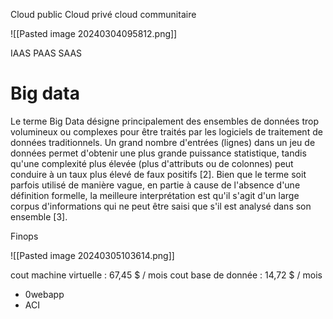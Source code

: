 
Cloud public
Cloud privé
cloud communitaire

![[Pasted image 20240304095812.png]]

IAAS
PAAS
SAAS

# Big data

  
Le terme Big Data désigne principalement des ensembles de données trop volumineux ou complexes pour être traités par les logiciels de traitement de données traditionnels. Un grand nombre d'entrées (lignes) dans un jeu de données permet d'obtenir une plus grande puissance statistique, tandis qu'une complexité plus élevée (plus d'attributs ou de colonnes) peut conduire à un taux plus élevé de faux positifs [2]. Bien que le terme soit parfois utilisé de manière vague, en partie à cause de l'absence d'une définition formelle, la meilleure interprétation est qu'il s'agit d'un large corpus d'informations qui ne peut être saisi que s'il est analysé dans son ensemble [3].

Finops

![[Pasted image 20240305103614.png]]

cout machine virtuelle :  67,45 $ / mois
cout base de donnée :  14,72 $ / mois

- 0webapp
- ACI
